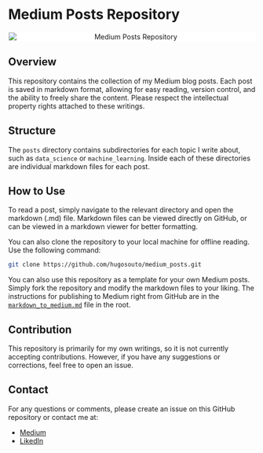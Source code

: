 # Medium Posts Repository

<p align="center">
    <img src="https://miro.medium.com/v2/resize:fit:830/1*Ra88BZ-CSTovFS2ZSURBgg.png" alt="Medium Posts Repository" style="display: block; padding: 1px 1px; background-color: white; margin: 0 0">
</p>

## Overview

This repository contains the collection of my Medium blog posts. Each post is saved
in markdown format, allowing for easy reading, version control, and the ability to
freely share the content. Please respect the intellectual property rights attached
to these writings.

## Structure

The `posts` directory contains subdirectories for each topic I write about, such
as `data_science` or `machine_learning`. Inside each of these directories are
individual markdown files for each post.

## How to Use

To read a post, simply navigate to the relevant directory and open the markdown
(.md) file. Markdown files can be viewed directly on GitHub, or can be viewed in
a markdown viewer for better formatting.

You can also clone the repository to your local machine for offline reading.
Use the following command:

```bash
git clone https://github.com/hugosouto/medium_posts.git
```

You can also use this repository as a template for your own Medium posts. Simply
fork the repository and modify the markdown files to your liking. The
instructions for publishing to Medium right from GitHub are in the
[`markdown_to_medium.md`](./markdown_to_medium.md) file in the root.

## Contribution

This repository is primarily for my own writings, so it is not currently accepting
contributions. However, if you have any suggestions or corrections, feel free to
open an issue.

## Contact

For any questions or comments, please create an issue on this GitHub repository or
contact me at:

- [Medium](https://medium.com/@hugosouto)
- [LikedIn](https://www.linkedin.com/in/hugosouto/)
